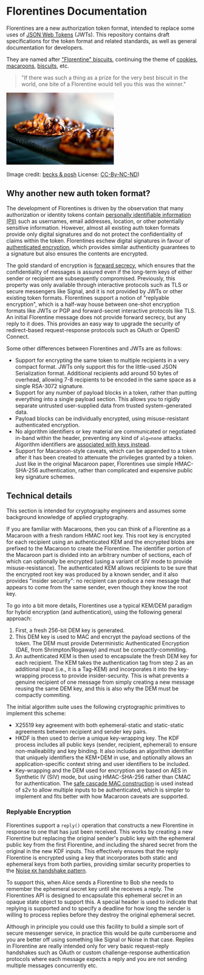 # Florentines Documentation

Florentines are a new authorization token format, intended to replace some uses of [JSON Web Tokens](https://jwt.io) (JWTs). This repository contains draft specifications for the token format and related standards, as well as general documentation for developers.

They are named after ["Florentine" biscuits](https://www.deliaonline.com/recipes/main-ingredient/chocolate/florentines), continuing the theme of [cookies](https://en.wikipedia.org/wiki/HTTP_cookie), [macaroons](https://research.google/pubs/pub41892/), [biscuits](https://www.biscuitsec.org), etc.

> "If there was such a thing as a prize for the very best biscuit in the world, one bite of a Florentine would tell you this was the winner."

![Image of Florentine biscuits](/images/Florentines.jpeg)

(Image credit: [becks & posh](https://becksposhnosh.blogspot.com/2005/11/spiced-sesame-orange-florentines-with.html) License: [CC-By-NC-ND](https://creativecommons.org/licenses/by-nc-nd/3.0/))

## Why another new auth token format?

The development of Florentines is driven by the observation that many authorization or identity tokens contain 
[personally identifiable information (PII)](https://ico.org.uk/for-organisations/guide-to-data-protection/guide-to-the-general-data-protection-regulation-gdpr/key-definitions/what-is-personal-data/) 
such as usernames, email addresses, location, or other potentially sensitive information. However, almost all existing auth token formats provide only digital
signatures and do not protect the confidentiality of claims within the token. Florentines eschew digital signatures in favour of
[authenticated encryption](https://neilmadden.blog/2018/11/14/public-key-authenticated-encryption-and-why-you-want-it-part-i/),
which provides similar authenticity guarantees to a signature but also ensures the contents are encrypted.

The gold standard of encryption is [forward secrecy](https://en.wikipedia.org/wiki/Forward_secrecy), which ensures that 
the confidentiality of messages is assured even if the long-term keys of either sender or recipient are subsequently compromised.
Previously, this property was only available through interactive protocols such as TLS or secure messengers like Signal, and it
is not provided by JWTs or other existing token formats. Florentines support a notion of "replyable encryption", which is a half-way
house between one-shot encryption formats like JWTs or PGP and forward-secret interactive protocols like TLS. An initial Florentine
message does not provide forward secrecy, but any reply to it does. This provides an easy way to upgrade the security of
redirect-based request-response protocols such as OAuth or OpenID Connect.

Some other differences between Florentines and JWTs are as follows:

* Support for encrypting the same token to multiple recipients in a very compact format. JWTs only support this for the little-used JSON Serialization format. Additional recipients add around 50 bytes of overhead, allowing 7-8 recipients to be encoded in the same space as a single RSA-3072 signature.
* Support for any number of payload blocks in a token, rather than putting everything into a single payload section. This allows you to rigidly separate untrusted user-supplied data from trusted system-generated data.
* Payload blocks can be individually encrypted, using misuse-resistant authenticated encryption.
* No algorithm identifiers or key material are communicated or negotiated in-band within the header, preventing any kind of `alg=none` attacks. Algorithm identifiers are [associated with keys instead](https://neilmadden.blog/2018/09/30/key-driven-cryptographic-agility/).
* Support for Macaroon-style caveats, which can be appended to a token after it has been created to attenuate the privileges granted by a token. Just like in the original Macaroon paper, Florentines use simple HMAC-SHA-256 authentication, rather than complicated and expensive public key signature schemes.

## Technical details

This section is intended for cryptography engineers and assumes some background knowledge of applied cryptography.

If you are familiar with Macaroons, then you can think of a Florentine as a Macaroon with a fresh random HMAC root key. This root key 
is encrypted for each recipient using an authenticated KEM and the encrypted blobs are prefixed to the Macaroon to create the Florentine. 
The identifier portion of the Macaroon part is divided into an arbitrary number of sections, each of which can optionally be encrypted 
(using a variant of SIV mode to provide misuse-resistance). The authenticated KEM allows recipients to be sure that the encrypted root
key was produced by a known sender, and it also provides "insider security": no recipient can produce a new message that appears to come
from the same sender, even though they know the root key.

To go into a bit more details, Florentines use a typical KEM/DEM paradigm for hybrid encryption (and authentication), using the following
general approach:

1. First, a fresh 256-bit DEM key is generated.
2. This DEM key is used to MAC and encrypt the payload sections of the token. The DEM must provide Deterministic Authenticated Encryption (DAE, from Shrimpton/Rogaway) and must be compactly-commiting.
3. An authenticated KEM is then used to encapsulate the fresh DEM key for each recipient. The KEM takes the authentication tag from step 2 as an additional input (i.e., it is a Tag-KEM) and incorporates it into the key-wrapping process to provide insider-security. This is what prevents a genuine recipient of one message from simply creating a new message reusing the same DEM key, and this is also why the DEM must be compactly commiting.

The initial algorithm suite uses the following cryptographic primitives to implement this scheme:
* X25519 key agreement with both ephemeral-static and static-static agreements between recipient and sender key pairs.
* HKDF is then used to derive a unique key-wrapping key. The KDF process includes all public keys (sender, recipient, ephemeral) to ensure non-malleability and key binding. It also includes an algorithm identifier that uniquely identifiers the KEM+DEM in use, and optionally allows an application-specific context string and user identifiers to be included.
* Key-wrapping and the DEM used for encryption are based on AES in Synthetic IV (SIV) mode, but using HMAC-SHA-256 rather than CMAC for authentication. The [safe cascade MAC construction](https://neilmadden.blog/2021/10/27/multiple-input-macs/) is used instead of s2v to allow multiple inputs to be authenticated, which is simpler to implement and fits better with how Macaroon caveats are supported.

### Replyable Encryption

Florentines support a `reply()` operation that constructs a new Florentine in response to one that has just been received. This works
by creating a new Florentine but replacing the original sender's public key with the ephemeral public key from the first Florentine,
and including the shared secret from the original in the new KDF inputs. This effectively ensures that the reply Florentine is encrypted
using a key that incorporates both static and ephemeral keys from both parties, providing similar security properties to the 
[Noise `KK` handshake pattern](http://noiseprotocol.org/noise.html#payload-security-properties).

To support this, when Alice sends a Florentine to Bob she needs to remember the ephemeral secret key until she receives a reply. The
Florentines API is designed to encapsulate this ephemeral secret in an opaque state object to support this. A special header is used
to indicate that replying is supported and to specify a deadline for how long the sender is willing to process replies before they
destroy the original ephemeral secret.

Although in principle you could use this facility to build a simple sort of secure messenger service, in practice this would be quite
cumbersome and you are better off using something like Signal or Noise in that case. Replies in Florentine are really intended only for
very basic request-reply handshakes such as OAuth or custom challenge-response authentication protocols where each message expects a
reply and you are not sending multiple messages concurrently etc. 
